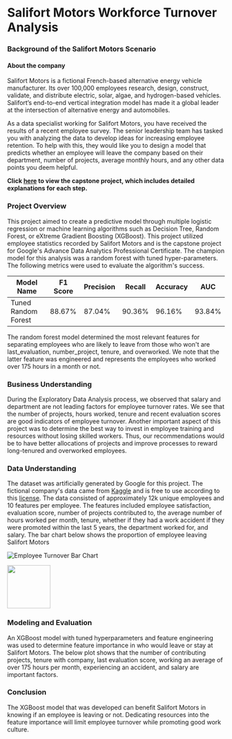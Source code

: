 # Salifort Motors Workforce Turnover Analysis

### Background of the Salifort Motors Scenario

#### About the company

Salifort Motors is a fictional French-based alternative energy vehicle manufacturer. Its over 100,000 employees research, design, construct, validate, and distribute electric, solar, algae, and hydrogen-based vehicles. Salifort’s end-to-end vertical integration model has made it a global leader at the intersection of alternative energy and automobiles.

As a data specialist working for Salifort Motors, you have received the results of a recent employee survey. The senior leadership team has tasked you with analyzing the data to develop ideas for increasing employee retention. To help with this, they would like you to design a model that predicts whether an employee will leave the company based on their department, number of projects, average monthly hours, and any other data points you deem helpful.

**Click [here](https://github.com/ananda-ramiah/Salifort-Motors-Workforce-Turnover-Analysis/blob/main/Activity_%20Course%207%20Salifort%20Motors%20project%20lab.ipynb) to view the capstone project, which includes detailed explanations for each step.**

### Project Overview

This project aimed to create a predictive model through multiple logistic regression or machine learning algorithms such as Decision Tree, Random Forest, or eXtreme Gradient Boosting (XGBoost). This project utilized employee statistics recorded by Salifort Motors and is the capstone project for Google's Advance Data Analytics Professional Certificate. The champion model for this analysis was a random forest with tuned hyper-parameters. The following metrics were used to evaluate the algorithm's success.

| Model Name	| F1 Score | Precision |	Recall | Accuracy | AUC |
| ----------  | -------- | --------- | ------- | -------- | -------- |
|Tuned Random Forest|	88.67%	| 87.04% |	90.36%	| 96.16% | 93.84% |

The random forest model determined the most relevant features for separating employees who are likely to leave from those who won't are last_evaluation, number_project, tenure, and overworked. We note that the latter feature was engineered and represents the employees who worked over 175 hours in a month or not.

### Business Understanding

During the Exploratory Data Analysis process, we observed that salary and department are not leading factors for employee turnover rates. We see that the number of projects, hours worked, tenure and recent evaluation scores are good indicators of employee turnover. Another important aspect of this project was to determine the best way to invest in employee training and resources without losing skilled workers. Thus, our recommendations would be to have better allocations of projects and improve processes to reward long-tenured and overworked employees.

### Data Understanding

The dataset was artificially generated by Google for this project. The fictional company's data came from [Kaggle](https://www.kaggle.com/datasets/mfaisalqureshi/hr-analytics-and-job-prediction?select=HR_comma_sep.csv) and is free to use according to this [license](https://creativecommons.org/publicdomain/zero/1.0/). The data consisted of approximately 12k unique employees and 10 features per employee. The features included employee satisfaction, evaluation score, number of projects contributed to, the average number of hours worked per month, tenure, whether if they had a work accident if they were promoted within the last 5 years, the department worked for, and salary. The bar chart below shows the proportion of employee leaving Salifort Motors

![Employee Turnover Bar Chart](https://github.com/user-attachments/assets/a8a77a2b-4d42-4a57-9a29-e23a933ae855)

<img src="(https://github.com/ananda-ramiah/Salifort-Motors-Workforce-Turnover-Analysis/blob/main/images/Employee%20Turnover%20Bar%20Chart.png)" width="100" height="100"/>

### Modeling and Evaluation

An XGBoost model with tuned hyperparameters and feature engineering was used to determine feature importance in who would leave or stay at Salifort Motors. The below plot shows that the number of contributing projects, tenure with company, last evaluation score, working an average of over 175 hours per month, experiencing an accident, and salary are important factors.

### Conclusion

The XGBoost model that was developed can benefit Salifort Motors in knowing if an employee is leaving or not. Dedicating resources into the feature importance will limit employee turnover while promoting good work culture.
